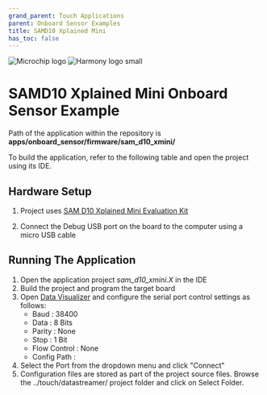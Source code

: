 ```yaml
---
grand_parent: Touch Applications
parent: Onboard Sensor Examples
title: SAMD10 Xplained Mini
has_toc: false
---
```


![Microchip logo](https://raw.githubusercontent.com/wiki/Microchip-MPLAB-Harmony/Microchip-MPLAB-Harmony.github.io/images/microchip_logo.png)
![Harmony logo small](https://raw.githubusercontent.com/wiki/Microchip-MPLAB-Harmony/Microchip-MPLAB-Harmony.github.io/images/microchip_mplab_harmony_logo_small.png)

#  SAMD10 Xplained Mini Onboard Sensor Example

Path of the application within the repository is **apps/onboard_sensor/firmware/sam_d10_xmini/**

To build the application, refer to the following table and open the project using its IDE.

## Hardware Setup

1. Project uses [SAM D10 Xplained Mini Evaluation Kit](https://www.microchip.com/developmenttools/ProductDetails/ATSAMD10-Xmini)
   
2. Connect the Debug USB port on the board to the computer using a micro USB cable

## Running The Application

1. Open the application project *sam_d10_xmini.X* in the IDE
2. Build the project and program the target board
3. Open [Data Visualizer](https://microchipdeveloper.com/mplabx:datavisualizer) and configure the serial port control settings as follows:
    - Baud : 38400
    - Data : 8 Bits
    - Parity : None
    - Stop : 1 Bit
    - Flow Control : None
    - Config Path : 
4.    Select the Port from the dropdown menu and click "Connect"
5.    Configuration files are stored as part of the project source files. Browse the ../touch/datastreamer/ project folder and click on Select Folder.
